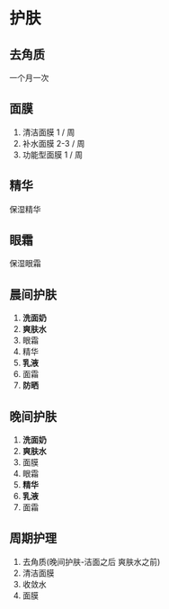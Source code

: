 # 护肤

## 去角质

一个月一次

## 面膜

1. 清洁面膜 1 / 周
2. 补水面膜 2-3 / 周
3. 功能型面膜 1 / 周

## 精华

保湿精华

## 眼霜

保湿眼霜

## 晨间护肤

1. **洗面奶**
2. **爽肤水**
3. 眼霜
4. 精华
5. **乳液**
6. 面霜 
7. **防晒**

## 晚间护肤

1. **洗面奶**
2. **爽肤水**
3. 面膜
4. 眼霜
5. **精华**
6. **乳液**
7. 面霜

## 周期护理

1. 去角质(晚间护肤-洁面之后 爽肤水之前)
2. 清洁面膜
3. 收敛水
4. 面膜